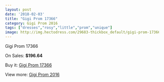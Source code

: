 ```yaml
---
layout: post
date: '2018-02-03'
title: "Gigi Prom 17366"
category: Gigi Prom 2016
tags: ["dresses","rosy","little","prom","unique"]
image: http://img.hectodress.com/29683-thickbox_default/gigi-prom-17366.jpg
---
```

Gigi Prom 17366

On Sales: **$196.64**
<a href="https://www.hectodress.com/gigi-prom-2013/13728-gigi-prom-17366.html"><amp-img layout="responsive" width="600" height="600" src="//img.hectodress.com/29683-thickbox_default/gigi-prom-17366.jpg" alt="Gigi Prom 17366 0" /></a>
<a href="https://www.hectodress.com/gigi-prom-2013/13728-gigi-prom-17366.html"><amp-img layout="responsive" width="600" height="600" src="//img.hectodress.com/29684-thickbox_default/gigi-prom-17366.jpg" alt="Gigi Prom 17366 1" /></a>

Buy it: [Gigi Prom 17366](https://www.hectodress.com/gigi-prom-2013/13728-gigi-prom-17366.html "Gigi Prom 17366")

View more: [Gigi Prom 2016](https://www.hectodress.com/224-gigi-prom-2013 "Gigi Prom 2016")